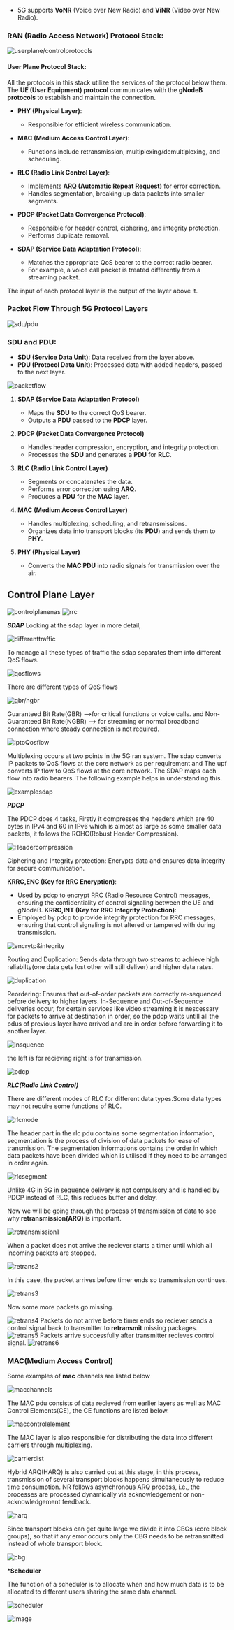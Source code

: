 
- 5G supports **VoNR** (Voice over New Radio) and **ViNR** (Video over New Radio).

### RAN (Radio Access Network) Protocol Stack:

![userplane/controlprotocols](https://github.com/abhirupchak/images-5G_masterclass/blob/main/imagesch1/Screenshot%202024-10-15%20205053.png)

#### User Plane Protocol Stack:
All the protocols in this stack utilize the services of the protocol below them. The **UE (User Equipment) protocol** communicates with the **gNodeB protocols** to establish and maintain the connection.

- **PHY (Physical Layer)**: 
  - Responsible for efficient wireless communication.

- **MAC (Medium Access Control Layer)**: 
  - Functions include retransmission, multiplexing/demultiplexing, and scheduling.

- **RLC (Radio Link Control Layer)**: 
  - Implements **ARQ (Automatic Repeat Request)** for error correction.
  - Handles segmentation, breaking up data packets into smaller segments.

- **PDCP (Packet Data Convergence Protocol)**: 
  - Responsible for header control, ciphering, and integrity protection.
  - Performs duplicate removal.

- **SDAP (Service Data Adaptation Protocol)**: 
  - Matches the appropriate QoS bearer to the correct radio bearer.
  - For example, a voice call packet is treated differently from a streaming packet.

The input of each protocol layer is the output of the layer above it.

### Packet Flow Through 5G Protocol Layers

![sdu/pdu](https://github.com/abhirupchak/images-5G_masterclass/blob/main/imagesch2/Screenshot%202024-10-14%20120121.png)

### SDU and PDU:
- **SDU (Service Data Unit)**: Data received from the layer above.
- **PDU (Protocol Data Unit)**: Processed data with added headers, passed to the next layer.



![packetflow](https://github.com/abhirupchak/images-5G_masterclass/blob/main/imagesch2/Screenshot%202024-10-15%20211037.png)

1. **SDAP (Service Data Adaptation Protocol)**
   - Maps the **SDU** to the correct QoS bearer.
   - Outputs a **PDU** passed to the **PDCP** layer.

2. **PDCP (Packet Data Convergence Protocol)**
   - Handles header compression, encryption, and integrity protection.
   - Processes the **SDU** and generates a **PDU** for **RLC**.

3. **RLC (Radio Link Control Layer)**
   - Segments or concatenates the data.
   - Performs error correction using **ARQ**.
   - Produces a **PDU** for the **MAC** layer.

4. **MAC (Medium Access Control Layer)**
   - Handles multiplexing, scheduling, and retransmissions.
   - Organizes data into transport blocks (its **PDU**) and sends them to **PHY**.

5. **PHY (Physical Layer)**
   - Converts the **MAC PDU** into radio signals for transmission over the air.
## Control Plane Layer

![controlplanenas](https://github.com/user-attachments/assets/628d8811-4314-4fa5-ac06-9698fe0f5801)
![rrc](https://github.com/user-attachments/assets/0aa1bcbf-fe06-4b66-9f7f-fccb7873608f)

***SDAP***
Looking at the sdap layer in more detail,

![differenttraffic](https://github.com/user-attachments/assets/b10859f1-3b29-4c1c-866c-57c10891e515)

To manage all these types of traffic the sdap separates them into different QoS flows.

![qosflows](https://github.com/user-attachments/assets/3ba9a9d9-6a6c-4246-bae0-c01c4ad2b617)

There are different types of QoS flows

![gbr/ngbr](https://github.com/user-attachments/assets/8d072547-644a-4067-9a47-f76a71263325)

Guaranteed Bit Rate(GBR) -->for critical functions or voice calls.
and Non-Guaranteed Bit Rate(NGBR) --> for streaming or normal broadband connection where steady connection is not required.

![iptoQosflow](https://github.com/user-attachments/assets/23654246-b0ca-4c7f-a79a-177d33309594)

Multiplexing occurs at two points in the 5G ran system. The sdap converts IP packets to QoS flows at the core network as per requirement and The upf converts IP flow to QoS flows at the core network.
The SDAP maps each flow into radio bearers. The following example helps in understanding this.

![examplesdap](https://github.com/user-attachments/assets/c9e4bcf2-6857-4439-a03f-780cf93644e7)

***PDCP***

The PDCP does 4 tasks,
Firstly it compresses the headers which are 40 bytes in IPv4 and 60 in IPv6 which is almost as large as some smaller data packets, it follows the ROHC(Robust Header Compression).

![Headercompression](https://github.com/user-attachments/assets/a49cb0c2-16d6-41c4-9df3-5311375b818f)

 Ciphering and Integrity protection: Encrypts data and ensures data integrity for secure communication.

 **KRRC,ENC (Key for RRC Encryption)**: 
   - Used by pdcp to encrypt RRC (Radio Resource Control) messages, ensuring the confidentiality of control signaling between the UE and gNodeB.
 **KRRC,INT (Key for RRC Integrity Protection)**: 
   - Employed by pdcp to provide integrity protection for RRC messages, ensuring that control signaling is not altered or tampered with during transmission.
     
![encrytp&integrity](https://github.com/user-attachments/assets/821fc749-f43a-4ca8-ae1b-0caf99806923)


 Routing and Duplication: Sends data through two streams to achieve high reliabilty(one data gets lost other will still deliver) and higher data rates.

 ![duplication](https://github.com/user-attachments/assets/44a251b9-ae8d-4131-a4f6-7d9b2617651e)

Reordering: Ensures that out-of-order packets are correctly re-sequenced before delivery to higher layers. In-Sequence and Out-of-Sequence deliveries occur, for certain services like video streaming it is nescessary for packets to arrive at destination in order, so the pdcp waits untill all the pdus of previous layer have arrived and are in order before forwarding it to another layer.



![insquence](https://github.com/user-attachments/assets/aa93edbb-ed4e-4bfd-b39e-b443f2cdd003)

the left is for recieving right is for transmission.

![pdcp](https://github.com/user-attachments/assets/a1ae05a6-b130-459d-a336-5f3d208892c8)

***RLC(Radio Link Control)***

There are different modes of RLC for different data types.Some data types may not require some functions of RLC.

![rlcmode](https://github.com/user-attachments/assets/1d91c98e-2346-42f8-b5f4-04899262b2c3)

The header part in the rlc pdu contains some segmentation information, segmentation is the process of division of data packets for ease of transmission. The segmentation informations contains the order in which data packets have been divided which is utilised if they need to be arranged in order again.

![rlcsegment](https://github.com/user-attachments/assets/8e337dac-1fe1-49d4-8ef0-755f2aa7ef19)

Unlike 4G in 5G in sequence delivery is not compulsory and is handled by PDCP instead of RLC, this reduces buffer and delay.

Now we will be going through the process of transmission of data to see why <b>retransmission(ARQ)</b> is important.

![retransmission1](https://github.com/user-attachments/assets/179c2d64-f109-4159-8de3-e8e0895594c5)

When a packet does not arrive the reciever starts a timer until which all incoming packets are stopped.

![retrans2](https://github.com/user-attachments/assets/4a4b6c96-3066-4ae7-bed9-d2f9ad754f11)

In this case, the packet arrives before timer ends so transmission continues.

![retrans3](https://github.com/user-attachments/assets/8b254694-cca9-4aa0-b67a-547cf1388b98)

Now some more packets go missing.

![retrans4](https://github.com/user-attachments/assets/7a20e6a8-6159-4b8e-8da2-19100019a318)
Packets do not arrive before timer ends so reciever sends a control signal back to transmitter to <b>retransmit</b> missing packages.
![retrans5](https://github.com/user-attachments/assets/24cdece2-664a-4efe-be07-09bf9a4a8492)
Packets arrive successfully after transmitter recieves control signal.
![retrans6](https://github.com/user-attachments/assets/a2823b74-f3d9-4c17-a1c6-f35826693b46)

### MAC(Medium Access Control)

Some examples of **mac** channels are listed below

![macchannels](https://github.com/user-attachments/assets/3bef4a4e-7a4c-454b-96c2-0eca864ef9f5)

The MAC pdu consists of data recieved from earlier layers as well as MAC Control Elements(CE), the CE functions are listed below.

![maccontrolelement](https://github.com/user-attachments/assets/797a74e1-5260-4e47-b690-f33eae0be9cd)

The MAC layer is also responsible for distributing the data into different carriers through multiplexing.

![carrierdist](https://github.com/user-attachments/assets/5ce3cf13-843d-42fe-aacf-62ef4a05064f)

Hybrid ARQ(HARQ) is also carried out at this stage, in this process, transmission of several transport blocks happens simultaneously to reduce time consumption.
NR follows asynchronous ARQ process, i.e., the processes are processed dynamically via acknowledgement or non-acknowledgement feedback.

![harq](https://github.com/user-attachments/assets/fcdbc8d8-77d3-42f3-9c0c-37ee4962a352)

Since transport blocks can get quite large we divide it into CBGs (core block groups), so that if any error occurs only the CBG needs to be retransmitted instead of whole transport block.

![cbg](https://github.com/user-attachments/assets/87369edd-85a2-4656-a9fc-660519358ced)

***Scheduler**

The function of a scheduler is to allocate when and how much data is to be allocated to different users sharing the same data channel.

![scheduler](https://github.com/user-attachments/assets/7ecb85ca-0306-4347-a6d0-8cda2c750905)

![image](https://github.com/user-attachments/assets/fda50c58-3447-4366-8869-4ec0799e24b6)






